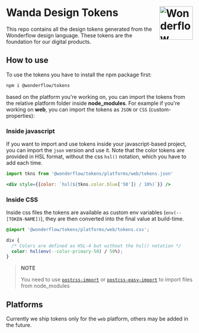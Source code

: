 # Wanda Design Tokens [<img src="https://svgshare.com/i/Ygj.svg" alt="Wonderflow Logo" width="90" height="90" align="right">](https://design.wonderflow.ai)

This repo contains all the design tokens generated from the Wonderflow design language. These tokens are the foundation for our digital products.
## How to use

To use the tokens you have to install the npm package first:

```sh
npm i @wonderflow/tokens
```

based on the platform you're working on, you can import the tokens from the relative platform folder inside **node_modules**. For example if you're working on **web**, you can import the tokens as `JSON` or `CSS` (custom-properties):

### Inside javascript

If you want to import and use tokens inside your javascript-based project, you can import the `json` version and use it. Note that the color tokens are provided in HSL format, without the css `hsl()` notation, which you have to add each time.

```jsx
import tkns from '@wonderflow/tokens/platforms/web/tokens.json'

<div style={{color: `hsl(${tkns.color.blue['50']} / 10%)`}} />
```

### Inside CSS

Inside css files the tokens are available as custom env variables (`env(--[TOKEN-NAME])`), they are then converted into the final value at build-time.

```css
@import '@wonderflow/tokens/platforms/web/tokens.css';

div {
  /* Colors are defined as HSL-4 but without the hsl() notation */
  color: hsl(env(--color-primary-50) / 50%);
}
```

> **NOTE**
>
> You need to use [`postcss-import`](https://github.com/postcss/postcss-import) or [`postcss-easy-import`](https://github.com/TrySound/postcss-easy-import) to import files from node_modules

## Platforms

Currently we ship tokens only for the `web` platform, others may be added in the future.
